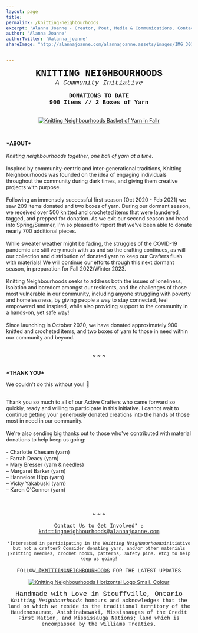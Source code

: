 ```yaml
---
layout: page
title:  
permalink: /knitting-neighbourhoods
excerpt: 'Alanna Joanne - Creator, Poet, Media & Communications. Contact me: knittingneighbourhoods@alannajoanne.com'
author: 'Alanna Joanne'
authorTwitter: '@alanna_joanne'
shareImage: "http://alannajoanne.com/alannajoanne.assets/images/IMG_3019.jpeg" 


---
```


<center style="font-family: Courier New; font-size: 25px; "><b>KNITTING NEIGHBOURHOODS</b></center>
<center style="font-family: Courier New; font-size: 18px; "><em>A Community Initiative</em></center>

<br>

<center style="font-family: Courier New; font-size: 16px; "><b>DONATIONS TO DATE</b></center>
<center style="font-family: Courier New; font-size: 16px; "><b>900 Items // 2 Boxes of Yarn</b></center>

<br>

<p>
  <center>
  <a href="http://alannajoanne.com/alannajoanne.assets/images/IMG_3019.jpeg" target="_blank"><img class="img-responsive" class="w3-round-small" src="http://alannajoanne.com/alannajoanne.assets/images/IMG_3019.jpeg" alt="Knitting Neighbourhoods Basket of Yarn in Fallr"></a>
</center>
</p>

<br>
<div class="poem">
 <p>
<b>*ABOUT*</b>
<br>
<br>
<em>Knitting neighbourhoods together, one ball of yarn at a time.</em>
<br>
<br>
Inspired by community-centric and inter-generational traditions, Knitting Neighbourhoods was founded on the idea of engaging individuals throughout the community during dark times, and giving them creative projects with purpose.
<br>
<br>
Following an immensely successful first season (Oct 2020 - Feb 2021) we saw 209 items donated and two boxes of yarn. During our dormant season, we received over 500 knitted and crocheted items that were laundered, tagged, and prepped for donation. As we exit our second season and head into Spring/Summer, I'm so pleased to report that we've been able to donate nearly 700 additional pieces. 
<br>
<br>
While sweater weather might be fading, the struggles of the COVID-19 pandemic are still very much with us and so the crafting continues, as will our collection and distribution of donated yarn to keep our Crafters flush with materials! We will continue our efforts through this next dormant season, in preparation for Fall 2022/Winter 2023.
<br>
<br>
Knitting Neighbourhoods seeks to address both the issues of loneliness, isolation and boredom amongst our residents, and the challenges of those most vulnerable in our community, including anyone struggling with poverty and homelessness, by giving people a way to stay connected, feel empowered and inspired, while also providing support to the community in a hands-on, yet safe way!
<br>
<br>
Since launching in October 2020, we have donated approximately 900 knitted and crocheted items, and two boxes of yarn to those in need within our community and beyond.
</p>
</div>


<br>
<center> ~ ~ ~</center>
<br>

<div class="poem">
<p>
<b>*THANK YOU*</b>
<br>
</p>  
We couldn't do this without you! 🧶
<br>
<br>
<p>
Thank you so much to all of our Active Crafters who came forward so quickly, ready and willing to participate in this initiative. I cannot wait to continue getting your generously donated creations into the hands of those most in need in our community.
<br>
<br>
We're also sending big thanks out to those who've contributed with material donations to help keep us going:
<br>
<br>
- Charlotte Chesam (yarn)
<br>
- Farrah Deacy (yarn)
<br>
- Mary Bresser (yarn & needles)
<br>
– Margaret Barker (yarn)
<br> 
– Hannelore Hipp (yarn)
<br>
– Vicky Yakabuski (yarn)
<br>
– Karen O'Connor (yarn)
</p>
<br>
</div>


<br>
<center> ~ ~ ~</center>
<br>

<center style= "font-family: Courier New; font-size: 14px;">Contact Us to Get Involved* 💌 <a href="mailto:knittingneighbourhoods@alannajoanne.com">knittingneighbourhoods@alannajoanne.com</a></center>
<br>
<center style= "font-family: Courier New; font-size: 12px;">*Interested in participating in the <em>Knitting Neighbourhoods</em>initiative but not a crafter? Consider donating yarn, and/or other materials (knitting needles, crochet hooks, patterns, safety pins, etc) to help keep us going!</center>
<br>
<center style= "font-family: Courier New; font-size: 14px;">FOLLOW<a href="https://www.instagram.com/knittingneighbourhoods/"> @KNITTINGNEIGHBOURHOODS</a> FOR THE LATEST UPDATES</center>

<p> 
  <center>
  <a href="https://alannajoanne.com/alannajoanne.assets/images/KnittingNeighbourhoods_Logo_Rectangle-Small-Colour.png" target="_blank"><img class="img-responsive" class="w3-round-small" src="https://alannajoanne.com/alannajoanne.assets/images/KnittingNeighbourhoods_Logo_Rectangle-Small-Colour.png" alt="Knitting Neighbourhoods Horizontal Logo Small, Colour"></a>
</center>
</p>

<center style= "font-family: Courier New; font-size: 18px;">Handmade with Love in Stouffville, Ontario</center> 
<center style= "font-family: Courier New; font-size: 14px;"><em>Knitting Neighbourhoods</em> honours and acknowledges that the land on which we reside is the traditional territory of the Haudenosaunee, Anishinabewaki, Mississaugas of the Credit First Nation, and Mississauga Nations; land which is encompassed by the Williams Treaties.</center> 
<br/>


<br>
